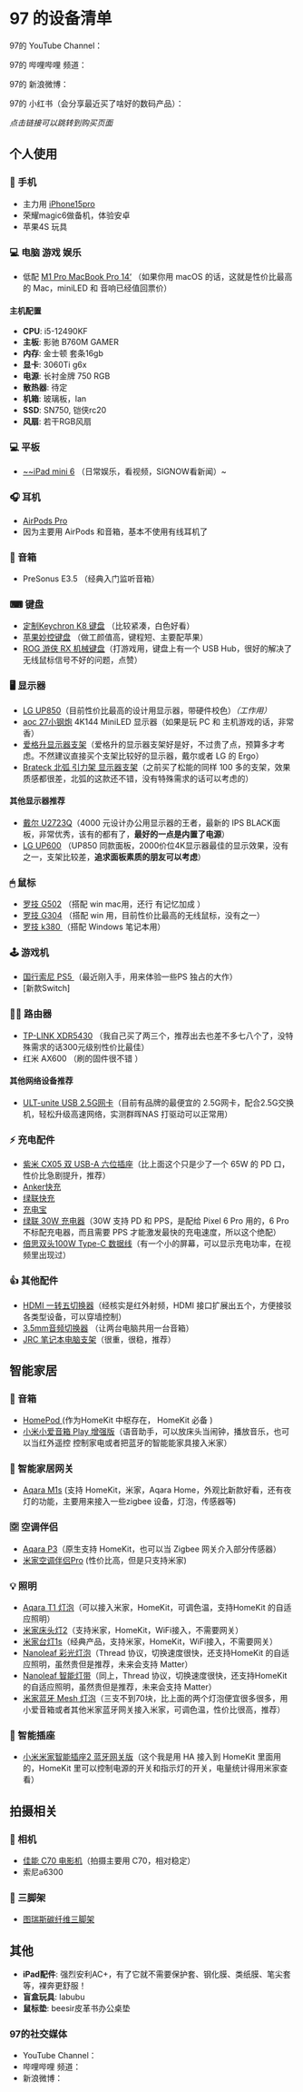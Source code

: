 # 97 的设备清单

97的 YouTube Channel：

97的 哔哩哔哩 频道：

97的 新浪微博：

97的 小红书（会分享最近买了啥好的数码产品）：

*点击链接可以跳转到购买页面*

## 个人使用

### 📱 手机

- 主力用 [iPhone15pro](https://u.jd.com/cdJR9kf)
- 荣耀magic6做备机，体验安卓
- 苹果4S 玩具

### 💻 电脑 游戏 娱乐

- 低配 [M1 Pro MacBook Pro 14‘](https://u.jd.com/AtOLtM4) （如果你用 macOS 的话，这就是性价比最高的 Mac，miniLED 和 音响已经值回票价） 

#### 主机配置

- **CPU**: i5-12490KF
- **主板**: 影驰 B760M GAMER
- **内存**: 金士顿 套条16gb
- **显卡**: 3060Ti g6x
- **电源**: 长衬金牌 750 RGB
- **散热器**: 待定
- **机箱**: 玻璃板，lan
- **SSD**: SN750, 铠侠rc20
- **风扇**: 若干RGB风扇

### 💻 平板

- [~~iPad mini 6](https://u.jd.com/0K7YjOD) （日常娱乐，看视频，SIGNOW看新闻）~ 

### 🎧 耳机

- [AirPods Pro](https://u.jd.com/0Mxdq9d)
- 因为主要用 AirPods 和音箱，基本不使用有线耳机了

### 🎵 音箱

- PreSonus E3.5 （经典入门监听音箱）

### ⌨ 键盘

- [定制Keychron K8 键盘](https://m.tb.cn/h.foKdwmH) （比较紧凑，白色好看）
- [苹果妙控键盘](https://u.jd.com/0w7PMqW) （做工颜值高，键程短、主要配苹果）
- [ROG 游侠 RX 机械键盘](https://u.jd.com/RMupR72)（打游戏用，键盘上有一个 USB Hub，很好的解决了无线鼠标信号不好的问题，点赞）

### 🖥️ 显示器

- [LG UP850](https://u.jd.com/0C76kiU)（目前性价比最高的设计用显示器，带硬件校色）*（工作用）*
- [aoc 27小钢炮](https://u.jd.com/EIfUWrj) 4K144 MiniLED 显示器（如果是玩 PC 和 主机游戏的话，非常香）
- [爱格升显示器支架](https://item.m.jd.com/product/51699053961.html?sku=51699053961&requestId=null&cu=true&utm_source=kong&utm_medium=jingfen&utm_campaign=t_1001476426_&utm_term=e572455f02a34a77ac11c8721fb19e0c)（爱格升的显示器支架好是好，不过贵了点，预算多才考虑。不然建议直接买个支架比较好的显示器，戴尔或者 LG 的 Ergo）
- [Brateck 北弧 引力架 显示器支架](https://u.jd.com/RIuPonn)（之前买了松能的同样 100 多的支架，效果质感都很差，北弧的这款还不错，没有特殊需求的话可以考虑的）

#### 其他显示器推荐

- [戴尔 U2723Q](https://u.jd.com/pMFcCR9)（4000 元设计办公用显示器的王者，最新的 IPS BLACK面板，非常优秀，该有的都有了，**最好的一点是内置了电源**）
- [LG UP600](https://u.jd.com/ptFhQOa) （UP850 同款面板，2000价位4K显示器最佳的显示效果，没有之一，支架比较差，**追求面板素质的朋友可以考虑**）

### 🖱 鼠标

- [罗技 G502](https://u.jd.com/0wxLVX7) （搭配 win mac用，还行 有记忆加成 ）
- [罗技 G304](https://u.jd.com/0wxLVX7) （搭配 win 用，目前性价比最高的无线鼠标，没有之一）
- [罗技 k380 ](https://u.jd.com/0w70eqD) （搭配 Windows 笔记本用）

### 🕹️ 游戏机

- [国行索尼 PS5 ](https://u.jd.com/0LRCoCD) （最近刚入手，用来体验一些PS 独占的大作）
- [新款Switch]

### 🏄‍♀️ 路由器

- [TP-LINK XDR5430](https://u.jd.com/0LxQhGZ) （我自己买了两三个，推荐出去也差不多七八个了，没特殊需求的话300元级别性价比最佳）
- 红米 AX600 （刷的固件很不错 ）

#### 其他网络设备推荐

- [ULT-unite USB 2.5G网卡](https://u.jd.com/TLC84je)（目前有品牌的最便宜的 2.5G网卡，配合2.5G交换机，轻松升级高速网络，实测群晖NAS 打驱动可以正常用）

### ⚡️ 充电配件

- [紫米 CX05 双 USB-A 六位插座](https://u.jd.com/TCCi7RX)（比上面这个只是少了一个 65W 的 PD 口，性价比急剧提升，推荐）
- [Anker快充](https://u.jd.com/Xw6kL2)
- [绿联快充](https://u.jd.com/VhtYxi)
- [充电宝](https://u.jd.com/6ARmnZ)
- [绿联 30W 充电器](https://u.jd.com/RwuGIHv)（30W 支持 PD 和 PPS，是配给 Pixel 6 Pro 用的，6 Pro 不标配充电器，而且需要 PPS 才能激发最快的充电速度，所以这个绝配）
- [倍思双头100W Type-C 数据线](https://u.jd.com/RKu6Apj)（有一个小的屏幕，可以显示充电功率，在视频里出现过）

### 👍 其他配件

- [HDMI 一转五切换器](https://u.jd.com/pLF4XM8)（经核实是红外射频，HDMI 接口扩展出五个，方便接驳各类型设备，可以穿墙控制）
- [3.5mm音频切换器](https://m.tb.cn/h.foY7Cqi?tk=Jku72g86FYT) （让两台电脑共用一台音箱）
- [JRC 笔记本电脑支架](https://u.jd.com/RKuDpqJ)（很重，很稳，推荐）

## 智能家居

### 🎵 音箱

- [HomePod ](https://u.jd.com/pLeHTuy) (作为HomeKit 中枢存在， HomeKit 必备 )
- [小米小爱音箱 Play 增强版](https://u.jd.com/pIeHLUw)（语音助手，可以放床头当闹钟，播放音乐，也可以当红外遥控 控制家电或者把蓝牙的智能能家具接入米家）

### 🔗 智能家居网关

- [Aqara M1s](https://u.jd.com/pteVwEB) (支持 HomeKit，米家，Aqara Home，外观比新款好看，还有夜灯的功能，主要用来接入一些zigbee 设备，灯泡，传感器等)

### 🈳 空调伴侣

- [Aqara P3](https://u.jd.com/pCejq6b)（原生支持 HomeKit，也可以当 Zigbee 网关介入部分传感器）
- [米家空调伴侣Pro](https://u.jd.com/pdeFPji) (性价比高，但是只支持米家)

### 💡 照明

- [Aqara T1 灯泡](https://u.jd.com/pLeNoJS)（可以接入米家，HomeKit，可调色温，支持HomeKit 的自适应照明）
- [米家床头灯2](https://u.jd.com/pte4Swa)（支持米家，HomeKit，WiFi接入，不需要网关）
- [米家台灯1s](https://u.jd.com/pteU0zX)（经典产品，支持米家，HomeKit，WiFi接入，不需要网关）
- [Nanoleaf 彩光灯泡](https://u.jd.com/pMeUTVd)（Thread 协议，切换速度很快，还支持HomeKit 的自适应照明，虽然贵但是推荐，未来会支持 Matter）
- [Nanoleaf 智能灯带](https://u.jd.com/Rwu1tC2)（同上，Thread 协议，切换速度很快，还支持HomeKit 的自适应照明，虽然贵但是推荐，未来会支持 Matter）
- [米家蓝牙 Mesh 灯泡](https://u.jd.com/pMe5FZt)（三支不到70块，比上面的两个灯泡便宜很多很多，用小爱音箱或者其他米家蓝牙网关接入米家，可调色温，性价比很高，推荐）

### 🔌 智能插座

- [小米米家智能插座2 蓝牙网关版](https://u.jd.com/TIM7KDx)（这个我是用 HA 接入到 HomeKit 里面用的，HomeKit 里可以控制电源的开关和指示灯的开关，电量统计得用米家查看）

## 拍摄相关

### 📸 相机

- [佳能 C70 电影机](https://u.jd.com/0t7asoV)（拍摄主要用 C70，相对稳定）
- 索尼a6300

### 🔧 三脚架

- [图瑞斯碳纤维三脚架](https://u.jd.com/0Mko6Cc)

## 其他

- **iPad配件**: 强烈安利AC+，有了它就不需要保护套、钢化膜、类纸膜、笔尖套等，裸奔更舒服！
- **盲盒玩具**: labubu
- **鼠标垫**: beesir皮革书办公桌垫

### 97的社交媒体

- YouTube Channel：
- 哔哩哔哩 频道：
- 新浪微博：




